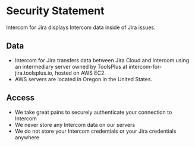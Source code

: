 # Security Statement

Intercom for Jira displays Intercom data inside of Jira issues.

## Data

* Intercom for Jira transfers data between Jira Cloud and Intercom using an 
  intermediary server owned by ToolsPlus at intercom-for-jira.toolsplus.io, 
  hosted on AWS EC2.
* AWS servers are located in Oregon in the United States.

## Access

* We take great pains to securely authenticate your connection to Intercom
* We never store any Intercom data on our servers
* We do not store your Intercom credentials or your Jira credentials anywhere